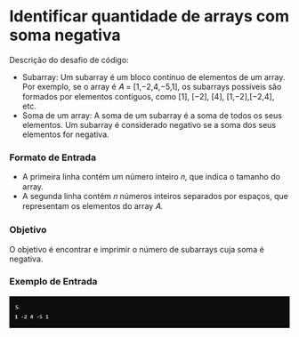 # Identificar quantidade de arrays com soma negativa

Descrição do desafio de código:

- Subarray: Um subarray é um bloco contínuo de elementos de um array. Por exemplo, se o array é 
𝐴 = [1,−2,4,−5,1], os subarrays possíveis são formados por elementos contíguos, como [1], [−2], [4], [1,−2],[−2,4], etc.
- Soma de um array: A soma de um subarray é a soma de todos os seus elementos. Um subarray é considerado negativo se a soma dos seus elementos for negativa.

### Formato de Entrada
- A primeira linha contém um número inteiro 𝑛, que indica o tamanho do array.
- A segunda linha contém 𝑛 números inteiros separados por espaços, que representam os elementos do array 𝐴.

### Objetivo
O objetivo é encontrar e imprimir o número de subarrays cuja soma é negativa.

### Exemplo de Entrada
![imagens/entrada1.png](imagens/entrada1.png)


